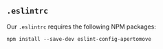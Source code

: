 ## `.eslintrc`

Our `.eslintrc` requires the following NPM packages:

```
npm install --save-dev eslint-config-apertomove
```
